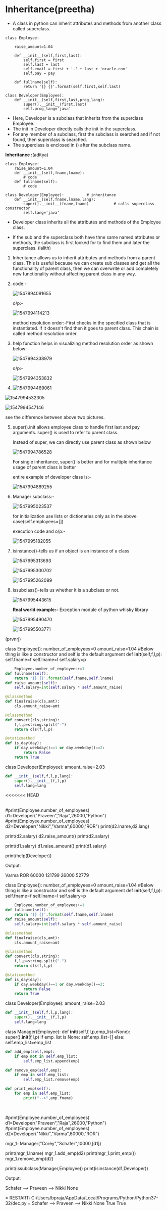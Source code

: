 # Inheritance(preetha)

- A class in python can inherit attributes and methods from another class called superclass.

```
class Employee:

	raise_amount=1.04
	
	def __init__(self,first,last):
		self.first = first
		self.last = last
		self.email = first + '.' + last + 'oracle.com'
		self.pay = pay
		
	def fullname(self):
		return '{} {}'.format(self.first,self.last)

class Developer(Employee): 			
	def __init__(self,first,last,prog_lang):
		super().__init__(first,last)
		self.prog_lang='java'
```

- Here, Developer is a subclass that inherits from the superclass Employee.
- The init in Developer directly calls the init in the superclass.
- For any member of a subclass, first the subclass is searched and if not found, then superclass is searched.
- The superclass is enclosed in () after the subclass name.

**Inheritance :**(aditya)

```python3
class Employee:
	raise_amount=1.04
	def __init__(self,fname,lname):
		# code
	def fullname(self):
		# code

class Developer(Employee): 			# inheritance
	def __init__(self,fname,lname,lang):
		super().__init__(fname,lname)			# calls superclass constructor
		self.lang='java'
```

* Developer class inherits all the attributes and methods of the Employee class.

* If the sub and the superclass both have thne same named attributes or methods, the subclass is first looked for to find them and later the superclass.
(lalith)
1. Inheritance allows us to inherit attributes and methods from a parent class. This is useful because we can create sub classes and get all the functionality of parent class, then we can overwrite or add completely new functionality without affecting parent class in any way.

2. code:-

   ![1547994091655](https://github.com/adityakuppa26/Python-Notes/blob/lalith_notes/images/1547994091655.png) 

   o/p:-

   ![1547994114213](https://github.com/adityakuppa26/Python-Notes/blob/lalith_notes/images/1547994114213.png) 

   method resolution order:-First checks in the specified class that is instantiated. If it doesn't find then it goes to parent class. This chain is called method resolution order.

3. help function helps in visualizing method resolution order as shown below:-

   ![1547994338979](https://github.com/adityakuppa26/Python-Notes/blob/lalith_notes/images/1547994338979.png) 

   o/p:-

   ![1547994353832](https://github.com/adityakuppa26/Python-Notes/blob/lalith_notes/images/1547994353832.png) 

4.  ![1547994469061](https://github.com/adityakuppa26/Python-Notes/blob/lalith_notes/images/1547994469061.png) 

   ![1547994532305](https://github.com/adityakuppa26/Python-Notes/blob/lalith_notes/images/1547994532305.png) 

   ![1547994547146](https://github.com/adityakuppa26/Python-Notes/blob/lalith_notes/images/1547994547146.png) 

   see the difference between above two pictures.

5. super().init allows employee class to handle first last and pay arguments. super() is used to refer to parent class.

   Instead of super, we can directly use parent class as shown below

   ![1547994786528](https://github.com/adityakuppa26/Python-Notes/blob/lalith_notes/images/1547994786528.png) 

   For single inheritance, super() is better and for multiple inheritance usage of parent class is better

   entire example of developer class is:-

   ![1547994889255](https://github.com/adityakuppa26/Python-Notes/blob/lalith_notes/images/1547994889255.png) 

6. Manager subclass:-

   ![1547995023537](https://github.com/adityakuppa26/Python-Notes/blob/lalith_notes/images/1547995023537.png) 

   for initialization use lists or dictionaries only as in the above case(self.employees=[])

   execution code and o/p:-

   ![1547995182055](https://github.com/adityakuppa26/Python-Notes/blob/lalith_notes/images/1547995182055.png) 

7. isinstance()-tells us if an object is an instance of a class

   ![1547995313693](https://github.com/adityakuppa26/Python-Notes/blob/lalith_notes/images/1547995313693.png)

   ![1547995300702](https://github.com/adityakuppa26/Python-Notes/blob/lalith_notes/images/1547995300702.png)

   ![1547995262099](https://github.com/adityakuppa26/Python-Notes/blob/lalith_notes/images/1547995262099.png) 

8. issubclass()-tells us whether it is a subclass or not.

   ![1547995443615](https://github.com/adityakuppa26/Python-Notes/blob/lalith_notes/images/1547995443615.png) 

   **Real world example:-** Exception module of python whisky library

   ![1547995490470](https://github.com/adityakuppa26/Python-Notes/blob/lalith_notes/images/1547995490470.png) 

   ![1547995503771](https://github.com/adityakuppa26/Python-Notes/blob/lalith_notes/images/1547995503771.png) 

   

(prvnrj)

class Employee():
    number_of_employees=0
    amount_raise=1.04
    #Below thing is like a constructor and self is the default argument 
    def __init__(self,f,l,p):
        self.fname=f
        self.lname=l
        self.salary=p

```python
    Employee.number_of_employees+=1
def fullname(self):
    return '{} {}'.format(self.fname,self.lname)
def raise_amount(self):
    self.salary=int(self.salary * self.amount_raise)

@classmethod
def finalraise(cls,amt):
    cls.amount_raise=amt

@classmethod
def convert(cls,string):
    f,l,p=string.split("-")
    return cls(f,l,p)

@staticmethod
def is_day(day):
    if day.weekday()==1 or day.weekday()==2:
        return False
    return True
```

class Developer(Employee):
    amount_raise=2.03

```python
def __init__(self,f,l,p,lang):
    super().__init__(f,l,p)
    self.lang=lang
```

<<<<<<< HEAD

​    
#print(Employee.number_of_employees)
d1=Developer("Praveen","Raja",26000,"Python")
#print(Employee.number_of_employees)
d2=Developer("Nikki","Varma",60000,"ROR")
print(d2.lname,d2.lang)

print(d2.salary)
d2.raise_amount()
print(d2.salary)

print(d1.salary)
d1.raise_amount()
print(d1.salary)

print(help(Developer))


Output:

Varma ROR
60000
121799
26000
52779





class Employee():
    number_of_employees=0
    amount_raise=1.04
    #Below thing is like a constructor and self is the default argument 
    def __init__(self,f,l,p):
        self.fname=f
        self.lname=l
        self.salary=p

```python
    Employee.number_of_employees+=1
def fullname(self):
    return '{} {}'.format(self.fname,self.lname)
def raise_amount(self):
    self.salary=int(self.salary * self.amount_raise)

@classmethod
def finalraise(cls,amt):
    cls.amount_raise=amt

@classmethod
def convert(cls,string):
    f,l,p=string.split("-")
    return cls(f,l,p)

@staticmethod
def is_day(day):
    if day.weekday()==1 or day.weekday()==2:
        return False
    return True
```

class Developer(Employee):
    amount_raise=2.03

```python
def __init__(self,f,l,p,lang):
    super().__init__(f,l,p)
    self.lang=lang
```

class Manager(Employee):
    def __init__(self,f,l,p,emp_list=None):
        super().__init__(f,l,p)
        if emp_list is None:
            self.emp_list=[]
        else:
            self.emp_list=emp_list

```python
def add_emp(self,emp):
    if emp not in self.emp_list:
        self.emp_list.append(emp)

def remove_emp(self,emp):
    if emp in self.emp_list:
        self.emp_list.remove(emp)

def print_emp(self):
    for emp in self.emp_list:
        print("-->",emp.fname)
```


​        




#print(Employee.number_of_employees)
d1=Developer("Praveen","Raja",26000,"Python")
#print(Employee.number_of_employees)
d2=Developer("Nikki","Varma",60000,"ROR")


mgr_1=Manager("Corey","Schafer",10000,[d1])

print(mgr_1.lname)
mgr_1.add_emp(d2)
print(mgr_1.print_emp())
mgr_1.remove_emp(d2)

print(issubclass(Manager,Employee))
print(isinstance(d1,Developer))

Output:

Schafer
--> Praveen
--> Nikki
None
>>> 
= RESTART: C:/Users/bpraja/AppData/Local/Programs/Python/Python37-32/dec.py =
Schafer
--> Praveen
--> Nikki
None
True
True
